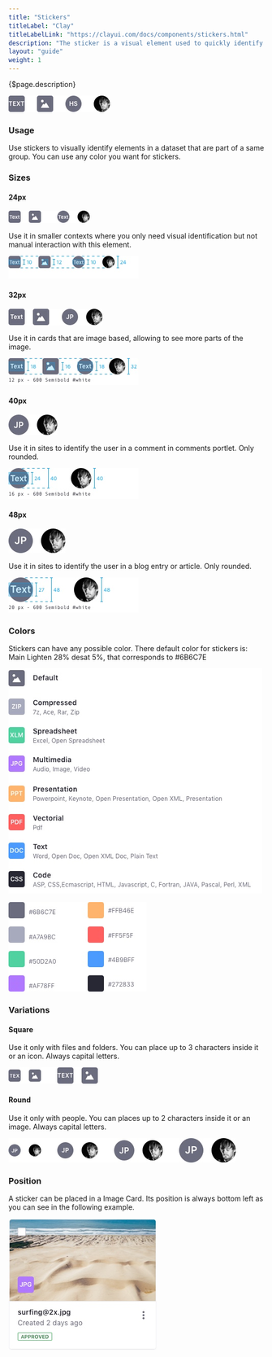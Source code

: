 ```yaml
---
title: "Stickers"
titleLabel: "Clay"
titleLabelLink: "https://clayui.com/docs/components/stickers.html"
description: "The sticker is a visual element used to quickly identify content in a different way than badges and labels."
layout: "guide"
weight: 1
---
```


<div class="page-description">{$page.description}</div>

![sticker types](../../../images/Sticker.jpg)

### Usage
Use stickers to visually identify elements in a dataset that are part of a same group. You can use any color you want for stickers.

### Sizes

#### 24px

![sticker 24x squared and rounded](../../../images/Sticker24.jpg)

Use it in smaller contexts where you only need visual identification but not manual interaction with this element.

![metrics sticker 24x squared and rounded](../../../images/Sticker24Metrics.jpg)

#### 32px

![sticker 32x squared and rounded](../../../images/Sticker32.jpg)

Use it in cards that are image based, allowing to see more parts of the image.

![metrics for sticker 32x squared and rounded](../../../images/Sticker32Metrics.jpg)

#### 40px

![sticker 40x rounded](../../../images/Sticker40.jpg)

Use it in sites to identify the user in a comment in comments portlet. Only rounded.

![metrics for sticker 40x rounded](../../../images/Sticker40Metrics.jpg)

#### 48px

![sticker 48x rounded](../../../images/Sticker48.jpg)

Use it in sites to identify the user in a blog entry or article. Only rounded.

![metrics for sticker 48x rounded](../../../images/Sticker48Metrics.jpg)

### Colors
Stickers can have any possible color.
There default color for stickers is: Main Lighten 28% desat 5%, that corresponds to #6B6C7E

![sticker default colors](../../../images/StickerColors.jpg)

![sticker color legend](../../../images/StickerColorLegend.jpg)

### Variations

#### Square

Use it only with files and folders. You can place up to 3 characters inside it or an icon. Always capital letters.

![squared sticker](../../../images/StickerSquared.jpg)

#### Round

Use it only with people. You can places up to 2 characters inside it or an image. Always capital letters.

![rounded sticker](../../../images/StickerRounded.jpg)

### Position
A sticker can be placed in a Image Card. Its position is always bottom left as you can see in the following example.

![sticker position example in Card Image](../../../images/CardImage.jpg)

